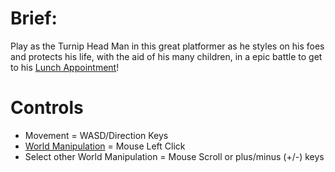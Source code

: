 # **Brief:** #
Play as the Turnip Head Man in this great platformer as he styles on his foes and protects his life, with the aid of his many children, in a epic battle to get to his [Lunch Appointment](Lunch_Appointment.md)!

# **Controls** #
  * Movement = WASD/Direction Keys
  * [World Manipulation](World_Manipulation.md) = Mouse Left Click
  * Select other World Manipulation = Mouse Scroll or plus/minus (+/-) keys
